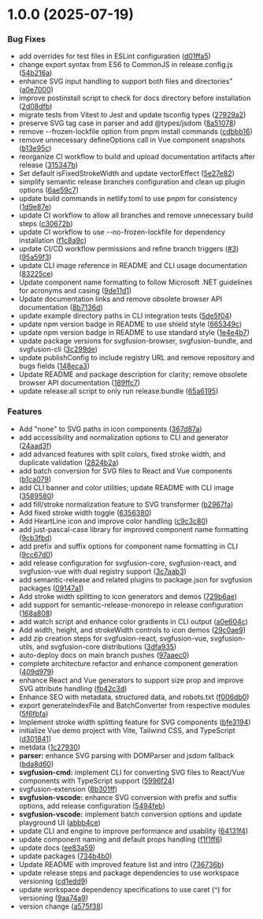 # 1.0.0 (2025-07-19)


### Bug Fixes

* add overrides for test files in ESLint configuration ([d01ffa5](https://github.com/lolvOid/svgfusion/commit/d01ffa50aa1de4da1d4def4fe45417fa1d110d13))
* change export syntax from ES6 to CommonJS in release.config.js ([54b216a](https://github.com/lolvOid/svgfusion/commit/54b216a8fc8725151d9c0745b16ee0f8119531f1))
* enhance SVG input handling to support both files and directories" ([a0e7000](https://github.com/lolvOid/svgfusion/commit/a0e7000c2b4d6f1f18c215173dd1eb1a4051eb23))
* improve postinstall script to check for docs directory before installation ([2d08dfb](https://github.com/lolvOid/svgfusion/commit/2d08dfb8b9f17cf2266ae599ffb176d4e4bf0d5f))
* migrate tests from Vitest to Jest and update tsconfig types ([27929a2](https://github.com/lolvOid/svgfusion/commit/27929a2600205851fcb4fd3984ee50166fe8297a))
* preserve SVG tag case in parser and add @types/jsdom ([8a51078](https://github.com/lolvOid/svgfusion/commit/8a510787fb1d461b2cef36081d4d43c50932b850))
* remove --frozen-lockfile option from pnpm install commands ([cdbbb16](https://github.com/lolvOid/svgfusion/commit/cdbbb1663755b77e275ae10fbf5f1972d4fa1f0b))
* remove unnecessary defineOptions call in Vue component snapshots ([b13e95c](https://github.com/lolvOid/svgfusion/commit/b13e95c70dd4ec37d53e0752dd085390eefbbd1f))
* reorganize CI workflow to build and upload documentation artifacts after release ([315347b](https://github.com/lolvOid/svgfusion/commit/315347b34d3443cc9605cd6ad12dd0d37e9e80d0))
* Set default isFixedStrokeWidth and update vectorEffect ([5e27e82](https://github.com/lolvOid/svgfusion/commit/5e27e827da8bfe4f10fbdb24346fe62016ff4f32))
* simplify semantic release branches configuration and clean up plugin options ([6ae59c7](https://github.com/lolvOid/svgfusion/commit/6ae59c7cd262996acfe24bfaec36121a0610aade))
* update build commands in netlify.toml to use pnpm for consistency ([1d9e87e](https://github.com/lolvOid/svgfusion/commit/1d9e87e04309534bcf6e4b8fd82bf38c5227b32e))
* update CI workflow to allow all branches and remove unnecessary build steps ([c30672b](https://github.com/lolvOid/svgfusion/commit/c30672b2d2a71b16a4a9c23c276419eed6f32a84))
* update CI workflow to use --no-frozen-lockfile for dependency installation ([f1c8a9c](https://github.com/lolvOid/svgfusion/commit/f1c8a9c3222425b5676ecb10e4ee430b2b79a1b1))
* update CI/CD workflow permissions and refine branch triggers ([#3](https://github.com/lolvOid/svgfusion/issues/3)) ([95a59f3](https://github.com/lolvOid/svgfusion/commit/95a59f34ca7a91a08c26dc95bb281291039c9bbe))
* update CLI image reference in README and CLI usage documentation ([83225ce](https://github.com/lolvOid/svgfusion/commit/83225ce877d4fb73475b9868469b1502cbe96789))
* Update component name formatting to follow Microsoft .NET guidelines for acronyms and casing ([9de11d1](https://github.com/lolvOid/svgfusion/commit/9de11d17c1b28a7257d822c100dd91a8dacd2b6e))
* Update documentation links and remove obsolete browser API documentation ([8b7136d](https://github.com/lolvOid/svgfusion/commit/8b7136d05e141ff0f281a484827fe354a89da260))
* update example directory paths in CLI integration tests ([5de5f04](https://github.com/lolvOid/svgfusion/commit/5de5f045953cafcd53e1c0da551d343fa583d296))
* update npm version badge in README to use shield style ([665349c](https://github.com/lolvOid/svgfusion/commit/665349c2bbd2e07203420ef958baf4ea77681d01))
* update npm version badge in README to use standard style ([1e4e4b7](https://github.com/lolvOid/svgfusion/commit/1e4e4b7b6e7ddd4f2f2b5d9c0f3a24d5de8f4124))
* update package versions for svgfusion-browser, svgfusion-bundle, and svgfusion-cli ([3c299de](https://github.com/lolvOid/svgfusion/commit/3c299de4a5694ad80d8e16d23944590469fa62ab))
* update publishConfig to include registry URL and remove repository and bugs fields ([148eca3](https://github.com/lolvOid/svgfusion/commit/148eca38daecf47dbb85288524c5e519f609fed2))
* Update README and package description for clarity; remove obsolete browser API documentation ([189ffc7](https://github.com/lolvOid/svgfusion/commit/189ffc77eeb4d9ab6c7ad34e435e85e75366e110))
* update release:all script to only run release:bundle ([65a6195](https://github.com/lolvOid/svgfusion/commit/65a61952a7954916bd1972e358b82f75f3e25da1))


### Features

* Add "none" to SVG paths in icon components ([367d87a](https://github.com/lolvOid/svgfusion/commit/367d87a80370d2f107d6e2b625d97b54cf0071fb))
* add accessibility and normalization options to CLI and generator ([24aad3f](https://github.com/lolvOid/svgfusion/commit/24aad3ff2845b4ae9d41f52034b434070f713b07))
* add advanced features with split colors, fixed stroke width, and duplicate validation ([2824b2a](https://github.com/lolvOid/svgfusion/commit/2824b2aa68d856d764ad320131aaa781b4f0abb4))
* add batch conversion for SVG files to React and Vue components ([b1ca079](https://github.com/lolvOid/svgfusion/commit/b1ca07925f331ce17184f196e23e24fab6b3f8d5))
* add CLI banner and color utilities; update README with CLI image ([3589580](https://github.com/lolvOid/svgfusion/commit/35895805ac127deea496b56ef23737ab52b310c3))
* add fill/stroke normalization feature to SVG transformer ([b2967fa](https://github.com/lolvOid/svgfusion/commit/b2967fa935111bd9189ed87e06e2c12fcfd1f4b0))
* Add fixed stroke width toggle ([6356380](https://github.com/lolvOid/svgfusion/commit/6356380054c00cef82c926971da50a374b48062a))
* Add HeartLine icon and improve color handling ([c9c3c80](https://github.com/lolvOid/svgfusion/commit/c9c3c80dad4f2c5d2b4d99ca43b247a8a27587a9))
* add just-pascal-case library for improved component name formatting ([9cb3fbd](https://github.com/lolvOid/svgfusion/commit/9cb3fbd7e30fe814e047d759dfa19d77103cfca7))
* add prefix and suffix options for component name formatting in CLI ([9cc67d0](https://github.com/lolvOid/svgfusion/commit/9cc67d07d8d9ccc144fc671ff58696859a8a1094))
* add release configuration for svgfusion-core, svgfusion-react, and svgfusion-vue with dual registry support ([3c7aab3](https://github.com/lolvOid/svgfusion/commit/3c7aab3ea2028aa6795b73adbbeb615558663567))
* add semantic-release and related plugins to package.json for svgfusion packages ([09147a1](https://github.com/lolvOid/svgfusion/commit/09147a1ff83d23bcfb375f3a55375f16856fb3bc))
* Add stroke width splitting to icon generators and demos ([729b6ae](https://github.com/lolvOid/svgfusion/commit/729b6ae84c70efb537171d41397d39225bb0a626))
* add support for semantic-release-monorepo in release configuration ([168a808](https://github.com/lolvOid/svgfusion/commit/168a8086cb49b1fde7b4699ac355ddde63c0d793))
* add watch script and enhance color gradients in CLI output ([a0e604c](https://github.com/lolvOid/svgfusion/commit/a0e604ceb5e2b94c4533f3acf839d67b2a71490c))
* Add width, height, and strokeWidth controls to icon demos ([29c0ae9](https://github.com/lolvOid/svgfusion/commit/29c0ae9f5a3f4d071f2b2a2d0328d6a894dadcfe))
* add zip creation steps for svgfusion-react, svgfusion-vue, svgfusion-utils, and svgfusion-core distributions ([3dfa935](https://github.com/lolvOid/svgfusion/commit/3dfa93558424c45f928a367e1adb472f5b59aea9))
* auto-deploy docs on main branch pushes ([97aaec0](https://github.com/lolvOid/svgfusion/commit/97aaec092f6aa47294748b81dbf0e58e9962a551))
* complete architecture refactor and enhance component generation ([409d979](https://github.com/lolvOid/svgfusion/commit/409d979be8f5b3f5de69fa7ed93ac4e52f408466))
* enhance React and Vue generators to support size prop and improve SVG attribute handling ([fb42c3d](https://github.com/lolvOid/svgfusion/commit/fb42c3d6a95abb77124c7015875ce71c2fa563ae))
* Enhance SEO with metadata, structured data, and robots.txt ([f006db0](https://github.com/lolvOid/svgfusion/commit/f006db040c1a748986303544858f3b0daef5aa51))
* export generateIndexFile and BatchConverter from respective modules ([5f6fbfa](https://github.com/lolvOid/svgfusion/commit/5f6fbfa47847be60089e015d5300640a98de7c31))
* Implement stroke width splitting feature for SVG components ([bfe3194](https://github.com/lolvOid/svgfusion/commit/bfe3194c9dd865029e8365918468053e951e33ea))
* initialize Vue demo project with Vite, Tailwind CSS, and TypeScript ([d301841](https://github.com/lolvOid/svgfusion/commit/d3018411eff881d25185533faea61b6e9bbef995))
* metdata ([1c27930](https://github.com/lolvOid/svgfusion/commit/1c279309ca005bb176aff600defa219c27abe3fb))
* **parser:** enhance SVG parsing with DOMParser and jsdom fallback ([bda8d60](https://github.com/lolvOid/svgfusion/commit/bda8d60269638607b9f94840677ed715d8b0aca0))
* **svgfusion-cmd:** implement CLI for converting SVG files to React/Vue components with TypeScript support ([5996f24](https://github.com/lolvOid/svgfusion/commit/5996f24ea547580bbab0a0638cc28f449d5eebc5))
* svgfusion-extension ([8b301ff](https://github.com/lolvOid/svgfusion/commit/8b301ffcc68ac3d7609feff385dca8dd7500b8fc))
* **svgfusion-vscode:** enhance SVG conversion with prefix and suffix options, add release configuration ([5494feb](https://github.com/lolvOid/svgfusion/commit/5494feb641c76c2687718bff02d3c62c93d05739))
* **svgfusion-vscode:** implement batch conversion options and update playground UI ([abbb4ce](https://github.com/lolvOid/svgfusion/commit/abbb4ce336a81732d44588b8a20700109a761258))
* update CLI and engine to improve performance and usability ([64131f4](https://github.com/lolvOid/svgfusion/commit/64131f4d0e0737278cf55825fbf92b4c58f842a4))
* update component naming and default props handling ([f1f1ff6](https://github.com/lolvOid/svgfusion/commit/f1f1ff67201cd3139463c9ccb34ec37217311125))
* update docs ([ee83a59](https://github.com/lolvOid/svgfusion/commit/ee83a595f5a1f5bcbc9f2523fb682da6f68166d3))
* update packages ([734b4b0](https://github.com/lolvOid/svgfusion/commit/734b4b0c66703402967326ba5a1ba8ffb556a7c4))
* Update README with improved feature list and intro ([736736b](https://github.com/lolvOid/svgfusion/commit/736736be0d15ed2a0050f94e8b603e1c487f56eb))
* update release steps and package dependencies to use workspace versioning ([cd1edd9](https://github.com/lolvOid/svgfusion/commit/cd1edd994325eccde34e464e2f5bebc0cbc225ac))
* update workspace dependency specifications to use caret (^) for versioning ([9aa74a9](https://github.com/lolvOid/svgfusion/commit/9aa74a916f1854709ec58e5507f87b7698e3bc0b))
* version change ([a575f38](https://github.com/lolvOid/svgfusion/commit/a575f388daf67a947ca77cf337dd5ca8a2d40081))
